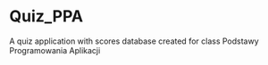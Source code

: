 # Quiz_PPA
A quiz application with scores database created for class Podstawy Programowania Aplikacji
